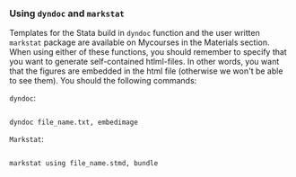 ### Using `dyndoc` and `markstat`

Templates for the Stata build in `dyndoc` function and the user written `markstat` package are available on Mycourses in the Materials section. When using either of these functions, you should remember to specify that you want to generate self-contained htlml-files. In other words, you want that the figures are embedded in the html file (otherwise we won't be able to see them). You should the following commands:

`dyndoc`:

```{Stata code}

dyndoc file_name.txt, embedimage

```

`Markstat`:

```{Stata code}

markstat using file_name.stmd, bundle

```
